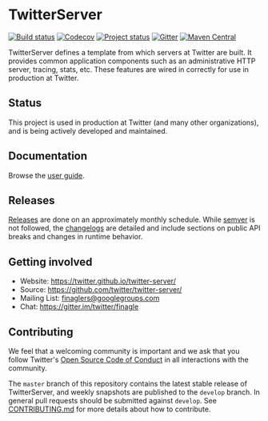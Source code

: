 # TwitterServer

[![Build status](https://travis-ci.com/twitter/twitter-server.svg?branch=develop)](https://travis-ci.com/twitter/twitter-server)
[![Codecov](https://codecov.io/gh/twitter/twitter-server/branch/develop/graph/badge.svg)](https://codecov.io/gh/twitter/twitter-server)
[![Project status](https://img.shields.io/badge/status-active-brightgreen.svg)](#status)
[![Gitter](https://badges.gitter.im/twitter/finagle.svg)](https://gitter.im/twitter/finagle?utm_source=badge&utm_medium=badge&utm_campaign=pr-badge)
[![Maven Central](https://maven-badges.herokuapp.com/maven-central/com.twitter/twitter-server_2.12/badge.svg)](https://maven-badges.herokuapp.com/maven-central/com.twitter/twitter-server_2.12)

TwitterServer defines a template from which servers at Twitter are
built. It provides common application components such as an
administrative HTTP server, tracing, stats, etc. These features are
wired in correctly for use in production at Twitter.

## Status

This project is used in production at Twitter (and many other organizations),
and is being actively developed and maintained.

## Documentation

Browse the [user guide](https://twitter.github.io/twitter-server/).

## Releases

[Releases](https://maven-badges.herokuapp.com/maven-central/com.twitter/twitter-server_2.12)
are done on an approximately monthly schedule. While [semver](https://semver.org/)
is not followed, the [changelogs](CHANGELOG.rst) are detailed and include sections on
public API breaks and changes in runtime behavior.

## Getting involved

* Website: https://twitter.github.io/twitter-server/
* Source: https://github.com/twitter/twitter-server/
* Mailing List: [finaglers@googlegroups.com](https://groups.google.com/forum/#!forum/finaglers)
* Chat: https://gitter.im/twitter/finagle

## Contributing

We feel that a welcoming community is important and we ask that you follow Twitter's
[Open Source Code of Conduct](https://github.com/twitter/code-of-conduct/blob/master/code-of-conduct.md)
in all interactions with the community.

The `master` branch of this repository contains the latest stable release of
TwitterServer, and weekly snapshots are published to the `develop` branch. In general
pull requests should be submitted against `develop`. See
[CONTRIBUTING.md](https://github.com/twitter/twitter-server/blob/master/CONTRIBUTING.md)
for more details about how to contribute.
